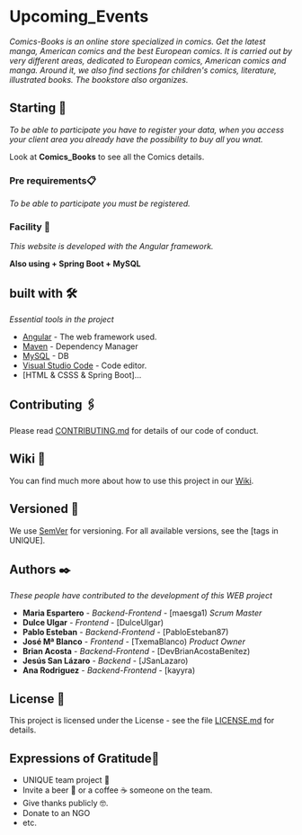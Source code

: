 
# Upcoming_Events

_Comics-Books is an online store specialized in comics. Get the latest manga, American comics and the best European comics.
It is carried out by very different areas, dedicated to European comics, American comics and manga. Around it, we also find sections for children's comics, literature, illustrated books. The bookstore also organizes._

## Starting 🚀

_To be able to participate you have to register your data, when you access your client area you already have the possibility to buy all you wnat._

Look at **Comics_Books** to see all the Comics details.


### Pre requirements📋

_To be able to participate you must be registered._


### Facility 🔧

_This website is developed with the Angular framework._


**Also using + Spring Boot + MySQL**





## built with 🛠️

_Essential tools in the project_

* [Angular]([www.dropwizard.io/1.0.2/docs/](https://blog.angular.io/)) - The web framework used.
* [Maven]([https://maven.apache.org/]) - Dependency Manager
* [MySQL]([(https://www.mysql.com/)]) - DB
* [Visual Studio Code]([https://www.mysql.com/]) - Code editor.
* [HTML & CSSS & Spring Boot]...
      
## Contributing 🖇️

Please read [CONTRIBUTING.md](https://gist.github.com/) for details of our code of conduct.

## Wiki 📖

You can find much more about how to use this project in our [Wiki](https://project/wiki).

## Versioned 📌

We use [SemVer](http://semver.org/) for versioning. For all available versions, see the [tags in UNIQUE].

## Authors ✒️

_These people have contributed to the development of this WEB project_

* **Maria Espartero** - *Backend-Frontend* - [maesga1) *Scrum Master*
* **Dulce Ulgar** - *Frontend* - [DulceUlgar)
* **Pablo Esteban** - *Backend-Frontend* - [PabloEsteban87)
* **José Mª Blanco** - *Frontend* - [TxemaBlanco) *Product Owner*
* **Brian Acosta** - *Backend-Frontend* - [DevBrianAcostaBenítez)
* **Jesús San Lázaro** - *Backend* - [JSanLazaro)
* **Ana Rodriguez** - *Backend-Frontend* - [kayyra)



## License 📄

This project is licensed under the License - see the file [LICENSE.md](LICENSE.md) for details.

## Expressions of Gratitude🎁

* UNIQUE team project 📢
* Invite a beer 🍺 or a coffee ☕ someone on the team. 
* Give thanks publicly 🤓.
* Donate to an NGO
* etc.




